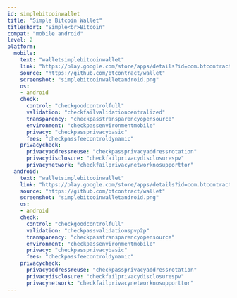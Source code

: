 ```yaml
---
id: simplebitcoinwallet
title: "Simple Bitcoin Wallet"
titleshort: "Simple<br>Bitcoin"
compat: "mobile android"
level: 2
platform:
  mobile:
    text: "walletsimplebitcoinwallet"
    link: "https://play.google.com/store/apps/details?id=com.btcontract.wallet"
    source: "https://github.com/btcontract/wallet"
    screenshot: "simplebitcoinwalletandroid.png"
    os:
    - android
    check:
      control: "checkgoodcontrolfull"
      validation: "checkfailvalidationcentralized"
      transparency: "checkpasstransparencyopensource"
      environment: "checkpassenvironmentmobile"
      privacy: "checkpassprivacybasic"
      fees: "checkpassfeecontroldynamic"
    privacycheck:
      privacyaddressreuse: "checkpassprivacyaddressrotation"
      privacydisclosure: "checkfailprivacydisclosurespv"
      privacynetwork: "checkfailprivacynetworknosupporttor"
  android:
    text: "walletsimplebitcoinwallet"
    link: "https://play.google.com/store/apps/details?id=com.btcontract.wallet"
    source: "https://github.com/btcontract/wallet"
    screenshot: "simplebitcoinwalletandroid.png"
    os:
    - android
    check:
      control: "checkgoodcontrolfull"
      validation: "checkpassvalidationspvp2p"
      transparency: "checkpasstransparencyopensource"
      environment: "checkpassenvironmentmobile"
      privacy: "checkpassprivacybasic"
      fees: "checkpassfeecontroldynamic"
    privacycheck:
      privacyaddressreuse: "checkpassprivacyaddressrotation"
      privacydisclosure: "checkfailprivacydisclosurespv"
      privacynetwork: "checkfailprivacynetworknosupporttor"
---
```


